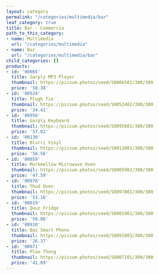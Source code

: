 ```yaml
---
layout: category
permalink: "/categories/multimedia/bar"
leaf_category: true
title: Bar - Commercia
path_to_this_category:
- name: Multimedia
  url: "/categories/multimedia"
- name: Bar
  url: "/categories/multimedia/bar"
child_categories: []
products:
- id: '00065'
  title: Garply MP3 Player
  thumbnail: https://picsum.photos/seed/S0006501/300/300
  price: '58.38'
- id: '00524'
  title: Plugh Tie
  thumbnail: https://picsum.photos/seed/S0052402/300/300
  price: '34.41'
- id: '00956'
  title: Garply Keyboard
  thumbnail: https://picsum.photos/seed/S0095601/300/300
  price: '57.02'
- id: '00130'
  title: Blurri Vinyl
  thumbnail: https://picsum.photos/seed/S0013001/300/300
  price: '58.56'
- id: '00059'
  title: Murkmellow Microwave Oven
  thumbnail: https://picsum.photos/seed/S0005902/300/300
  price: '47.59'
- id: '00978'
  title: Thud Oven
  thumbnail: https://picsum.photos/seed/S0097801/300/300
  price: '53.16'
- id: '00019'
  title: Quuz Fridge
  thumbnail: https://picsum.photos/seed/S0001901/300/300
  price: '59.06'
- id: '00910'
  title: Baz Smart Phone
  thumbnail: https://picsum.photos/seed/S0091003/300/300
  price: '26.37'
- id: '00071'
  title: Ploo Thong
  thumbnail: https://picsum.photos/seed/S0007101/300/300
  price: '41.89'
---
```


